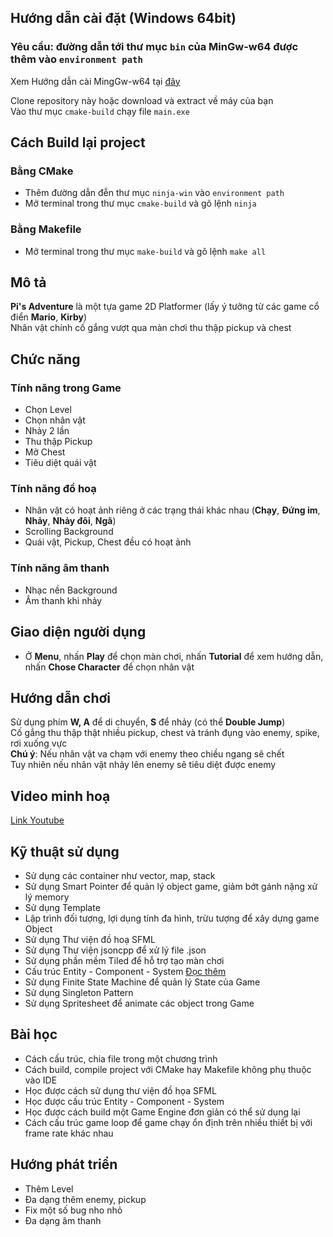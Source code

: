 
## Hướng dẫn cài đặt (Windows 64bit)

### Yêu cầu: đường dẫn tới thư mục `bin` của MinGw-w64 được thêm vào `environment path`

Xem Hướng dẫn cài MingGw-w64 tại [đây](https://www.msys2.org/)  

Clone repository này hoặc download và extract về máy của bạn  
Vào thư mục `cmake-build` chạy file `main.exe`

## Cách Build lại project

### Bằng CMake

- Thêm đường dẫn đễn thư mục `ninja-win` vào `environment path` 
- Mở terminal trong thư mục `cmake-build` và gõ lệnh `ninja`

### Bằng Makefile

- Mở terminal trong thư mục `make-build` và gõ lệnh `make all`

## Mô tả

**Pi's Adventure** là một tựa game 2D Platformer (lấy ý tưởng từ các game cổ điển **Mario**, **Kirby**)  
Nhân vật chính cố gắng vượt qua màn chơi thu thập pickup và chest

## Chức năng

### Tính năng trong Game

- Chọn Level
- Chọn nhân vật
- Nhảy 2 lần
- Thu thập Pickup
- Mở Chest
- Tiêu diệt quái vật

### Tính năng đồ hoạ

- Nhân vặt có hoạt ảnh riêng ở các trạng thái khác nhau (**Chạy**, **Đứng im**, **Nhảy**, **Nhảy đôi**, **Ngã**)
- Scrolling Background
- Quái vật, Pickup, Chest đều có hoạt ảnh

### Tính năng âm thanh

- Nhạc nền Background
- Âm thanh khi nhảy

## Giao diện người dụng

- Ở **Menu**, nhấn **Play** để chọn màn chơi, nhấn **Tutorial** để xem hướng dẫn, nhấn **Chose Character** để chọn nhân vật
## Hướng dẫn chơi

Sử dụng phím **W, A** để di chuyển, **S** để nhảy (có thể **Double Jump**)  
Cố gắng thu thập thật nhiều pickup, chest và tránh đụng vào enemy, spike, rơi xuống vực  
**Chú ý**: Nếu nhân vật va chạm với enemy theo chiều ngang sẽ chết  
Tuy nhiên nếu nhân vật nhảy lên enemy sẽ tiêu diệt được enemy

## Video minh hoạ

[Link Youtube](https://www.youtube.com/watch?v=i3FIgqlRoOg)

## Kỹ thuật sử dụng

- Sử dụng các container như vector, map, stack
- Sử dụng Smart Pointer để quản lý object game, giảm bớt gánh nặng xử lý memory
- Sử dụng Template
- Lập trình đối tượng, lợi dụng tính đa hình, trừu tượng để xây dựng game Object
- Sử dụng Thư viện đồ hoạ SFML
- Sử dụng Thư viện jsoncpp để xử lý file .json
- Sử dụng phần mềm Tiled để hỗ trợ tạo màn chơi
- Cấu trúc Entity - Component - System [Đọc thêm](https://en.wikipedia.org/wiki/Entity_component_system)
- Sử dụng Finite State Machine để quản lý State của Game
- Sử dụng Singleton Pattern
- Sử dụng Spritesheet để animate các object trong Game

## Bài học

- Cách cấu trúc, chia file trong một chương trình
- Cách build, compile project với CMake hay Makefile không phụ thuộc vào IDE
- Học được cách sử dụng thư viện đồ họa SFML
- Học được cấu trúc Entity - Component - System
- Học được cách build một Game Engine đơn giản có thể sử dụng lại
- Cách cấu trúc game loop để game chạy ổn định trên nhiều thiết bị với frame rate khác nhau

## Hướng phát triển

- Thêm Level
- Đa dạng thêm enemy, pickup
- Fix một số bug nho nhỏ
- Đa dạng âm thanh

